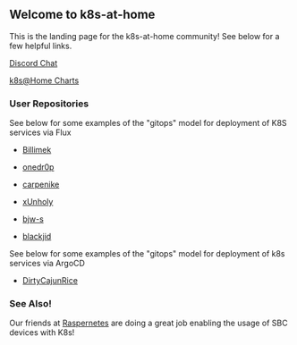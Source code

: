## Welcome to k8s-at-home

This is the landing page for the k8s-at-home community! See below for a few helpful links.

[Discord Chat](https://discord.gg/Yv2gzFy) 

[k8s@Home Charts](https://github.com/k8s-at-home/charts)

### User Repositories

See below for some examples of the "gitops" model for deployment of K8S services via Flux

- [Billimek](https://github.com/billimek/k8s-gitops)

- [onedr0p](https://github.com/onedr0p/k3s-gitops) 

- [carpenike](https://github.com/carpenike/k8s-gitops) 

- [xUnholy](https://github.com/raspbernetes/k8s-gitops/)

- [bjw-s](https://github.com/bjw-s/k8s-gitops/) 

- [blackjid](https://github.com/blackjid/k8s-gitops/) 

See below for some examples of the "gitops" model for deployment of k8s services via ArgoCD

- [DirtyCajunRice](https://github.com/DirtyCajunRice/GitOps-Argo-CD)

### See Also!

Our friends at [Raspernetes](https://raspbernetes.github.io/) are doing a great job enabling the usage of SBC devices with K8s!
